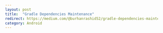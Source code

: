 ```yaml
---
layout: post
title:  "Gradle Dependencies Maintenance"
redirect: https://medium.com/@burhanrashid52/gradle-dependencies-maintenance-3bda0b131182
category: Android
---
```

